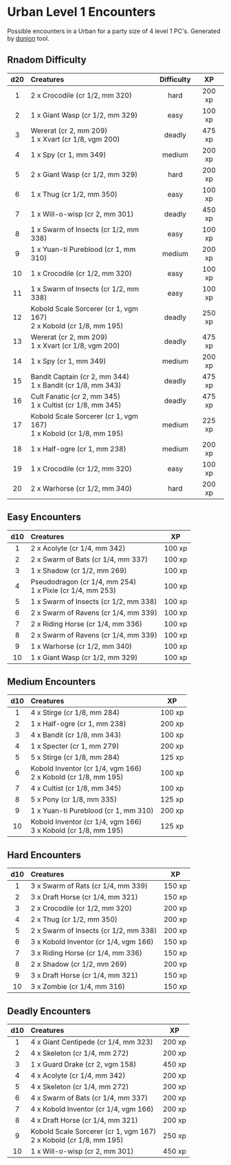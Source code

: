 # Urban Level 1 Encounters

Possible encounters in a Urban for a party size of 4 level 1 PC's. Generated by [donjon](https://donjon.bin.sh/5e/random/#type=encounter) tool.


## Rnadom Difficulty

| d20 | Creatures | Difficulty | XP |
|:---:|:--------- |:----------:|:--:|
| 1 | 2 x Crocodile (cr 1/2, mm 320) | hard | 200 xp |
| 2 | 1 x Giant Wasp (cr 1/2, mm 329) | easy | 100 xp |
| 3 | Wererat (cr 2, mm 209)<br>1 x Xvart (cr 1/8, vgm 200) | deadly | 475 xp |
| 4 | 1 x Spy (cr 1, mm 349) | medium | 200 xp |
| 5 | 2 x Giant Wasp (cr 1/2, mm 329) | hard | 200 xp |
| 6 | 1 x Thug (cr 1/2, mm 350) | easy | 100 xp |
| 7 | 1 x Will-o-wisp (cr 2, mm 301) | deadly | 450 xp |
| 8 | 1 x Swarm of Insects (cr 1/2, mm 338) | easy | 100 xp |
| 9 | 1 x Yuan-ti Pureblood (cr 1, mm 310) | medium | 200 xp |
| 10 | 1 x Crocodile (cr 1/2, mm 320) | easy | 100 xp |
| 11 | 1 x Swarm of Insects (cr 1/2, mm 338) | easy | 100 xp |
| 12 | Kobold Scale Sorcerer (cr 1, vgm 167)<br>2 x Kobold (cr 1/8, mm 195) | deadly | 250 xp |
| 13 | Wererat (cr 2, mm 209)<br>1 x Xvart (cr 1/8, vgm 200) | deadly | 475 xp |
| 14 | 1 x Spy (cr 1, mm 349) | medium | 200 xp |
| 15 | Bandit Captain (cr 2, mm 344)<br>1 x Bandit (cr 1/8, mm 343) | deadly | 475 xp |
| 16 | Cult Fanatic (cr 2, mm 345)<br>1 x Cultist (cr 1/8, mm 345) | deadly | 475 xp |
| 17 | Kobold Scale Sorcerer (cr 1, vgm 167)<br>1 x Kobold (cr 1/8, mm 195) | medium | 225 xp |
| 18 | 1 x Half-ogre (cr 1, mm 238) | medium | 200 xp |
| 19 | 1 x Crocodile (cr 1/2, mm 320) | easy | 100 xp |
| 20 | 2 x Warhorse (cr 1/2, mm 340) | hard | 200 xp |


## Easy Encounters

| d10 | Creatures | XP |
|:---:|:--------- |:--:|
| 1 | 2 x Acolyte (cr 1/4, mm 342)| 100 xp |
| 2 | 2 x Swarm of Bats (cr 1/4, mm 337)| 100 xp |
| 3 | 1 x Shadow (cr 1/2, mm 269)| 100 xp |
| 4 | Pseudodragon (cr 1/4, mm 254)<br>1 x Pixie (cr 1/4, mm 253)| 100 xp |
| 5 | 1 x Swarm of Insects (cr 1/2, mm 338)| 100 xp |
| 6 | 2 x Swarm of Ravens (cr 1/4, mm 339)| 100 xp |
| 7 | 2 x Riding Horse (cr 1/4, mm 336)| 100 xp |
| 8 | 2 x Swarm of Ravens (cr 1/4, mm 339)| 100 xp |
| 9 | 1 x Warhorse (cr 1/2, mm 340)| 100 xp |
| 10 | 1 x Giant Wasp (cr 1/2, mm 329)| 100 xp |


## Medium Encounters

| d10 | Creatures | XP |
|:---:|:--------- |:--:|
| 1 | 4 x Stirge (cr 1/8, mm 284)| 100 xp |
| 2 | 1 x Half-ogre (cr 1, mm 238)| 200 xp |
| 3 | 4 x Bandit (cr 1/8, mm 343)| 100 xp |
| 4 | 1 x Specter (cr 1, mm 279)| 200 xp |
| 5 | 5 x Stirge (cr 1/8, mm 284)| 125 xp |
| 6 | Kobold Inventor (cr 1/4, vgm 166)<br>2 x Kobold (cr 1/8, mm 195)| 100 xp |
| 7 | 4 x Cultist (cr 1/8, mm 345)| 100 xp |
| 8 | 5 x Pony (cr 1/8, mm 335)| 125 xp |
| 9 | 1 x Yuan-ti Pureblood (cr 1, mm 310)| 200 xp |
| 10 | Kobold Inventor (cr 1/4, vgm 166)<br>3 x Kobold (cr 1/8, mm 195)| 125 xp |


## Hard Encounters

| d10 | Creatures | XP |
|:---:|:--------- |:--:|
| 1 | 3 x Swarm of Rats (cr 1/4, mm 339)| 150 xp |
| 2 | 3 x Draft Horse (cr 1/4, mm 321)| 150 xp |
| 3 | 2 x Crocodile (cr 1/2, mm 320)| 200 xp |
| 4 | 2 x Thug (cr 1/2, mm 350)| 200 xp |
| 5 | 2 x Swarm of Insects (cr 1/2, mm 338)| 200 xp |
| 6 | 3 x Kobold Inventor (cr 1/4, vgm 166)| 150 xp |
| 7 | 3 x Riding Horse (cr 1/4, mm 336)| 150 xp |
| 8 | 2 x Shadow (cr 1/2, mm 269)| 200 xp |
| 9 | 3 x Draft Horse (cr 1/4, mm 321)| 150 xp |
| 10 | 3 x Zombie (cr 1/4, mm 316)| 150 xp |


## Deadly Encounters

| d10 | Creatures | XP |
|:---:|:--------- |:--:|
| 1 | 4 x Giant Centipede (cr 1/4, mm 323)| 200 xp |
| 2 | 4 x Skeleton (cr 1/4, mm 272)| 200 xp |
| 3 | 1 x Guard Drake (cr 2, vgm 158)| 450 xp |
| 4 | 4 x Acolyte (cr 1/4, mm 342)| 200 xp |
| 5 | 4 x Skeleton (cr 1/4, mm 272)| 200 xp |
| 6 | 4 x Swarm of Bats (cr 1/4, mm 337)| 200 xp |
| 7 | 4 x Kobold Inventor (cr 1/4, vgm 166)| 200 xp |
| 8 | 4 x Draft Horse (cr 1/4, mm 321)| 200 xp |
| 9 | Kobold Scale Sorcerer (cr 1, vgm 167)<br>2 x Kobold (cr 1/8, mm 195)| 250 xp |
| 10 | 1 x Will-o-wisp (cr 2, mm 301)| 450 xp |
